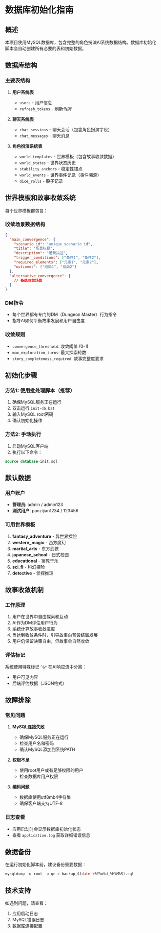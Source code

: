 # 数据库初始化指南

## 概述

本项目使用MySQL数据库，包含完整的角色扮演AI系统数据结构。数据库初始化脚本会自动创建所有必要的表和初始数据。

## 数据库结构

### 主要表结构

1. **用户系统表**
   - `users` - 用户信息
   - `refresh_tokens` - 刷新令牌

2. **聊天系统表**
   - `chat_sessions` - 聊天会话（包含角色扮演字段）
   - `chat_messages` - 聊天消息

3. **角色扮演系统表**
   - `world_templates` - 世界模板（包含故事收敛数据）
   - `world_states` - 世界状态历史
   - `stability_anchors` - 稳定性锚点
   - `world_events` - 世界事件记录（事件溯源）
   - `dice_rolls` - 骰子记录

## 世界模板和故事收敛系统

每个世界模板都包含：

### 收敛场景数据结构
```json
{
  "main_convergence": {
    "scenario_id": "unique_scenario_id",
    "title": "场景标题",
    "description": "场景描述",
    "trigger_conditions": ["条件1", "条件2"],
    "required_elements": ["元素1", "元素2"],
    "outcomes": ["结局1", "结局2"]
  },
  "alternative_convergence": {
    // 备选收敛场景
  }
}
```

### DM指令
- 每个世界都有专门的DM（Dungeon Master）行为指令
- 指导AI如何平衡故事发展和用户自由度

### 收敛规则
- `convergence_threshold`: 收敛阈值 (0-1)
- `max_exploration_turns`: 最大探索轮数
- `story_completeness_required`: 故事完整度要求

## 初始化步骤

### 方法1: 使用批处理脚本（推荐）

1. 确保MySQL服务正在运行
2. 双击运行 `init-db.bat`
3. 输入MySQL root密码
4. 确认初始化操作

### 方法2: 手动执行

1. 启动MySQL客户端
2. 执行以下命令：
```sql
source database-init.sql
```

## 默认数据

### 用户账户
- **管理员**: admin / admin123
- **测试用户**: panzijian1234 / 123456

### 可用世界模板
1. **fantasy_adventure** - 异世界探险
2. **western_magic** - 西方魔幻
3. **martial_arts** - 东方武侠
4. **japanese_school** - 日式校园
5. **educational** - 寓教于乐
6. **sci_fi** - 科幻探险
7. **detective** - 侦探推理

## 故事收敛机制

### 工作原理
1. 用户在世界中自由探索和互动
2. AI作为DM评估用户行为
3. 系统计算故事收敛进度
4. 当达到收敛条件时，引导故事向预设结局发展
5. 用户仍保留决策自由，但故事会自然收敛

### 评估标记
系统使用特殊标记 `^&*` 在AI响应流中分离：
- 用户可见内容
- 后端评估数据（JSON格式）

## 故障排除

### 常见问题

1. **MySQL连接失败**
   - 确保MySQL服务正在运行
   - 检查用户名和密码
   - 确认MySQL添加到系统PATH

2. **权限不足**
   - 使用root用户或有足够权限的用户
   - 检查数据库用户权限

3. **编码问题**
   - 数据库使用utf8mb4字符集
   - 确保客户端支持UTF-8

### 日志查看
- 应用启动时会显示数据库初始化状态
- 查看 `application.log` 获取详细错误信息

## 数据备份

在运行初始化脚本前，建议备份重要数据：

```sql
mysqldump -u root -p qn > backup_$(date +%Y%m%d_%H%M%S).sql
```

## 技术支持

如遇到问题，请查看：
1. 应用启动日志
2. MySQL错误日志
3. 数据库连接配置
